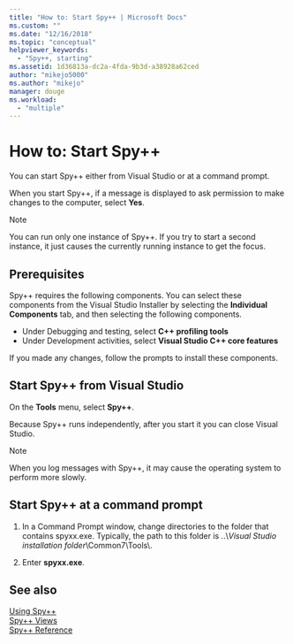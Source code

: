 ```yaml
---
title: "How to: Start Spy++ | Microsoft Docs"
ms.custom: ""
ms.date: "12/16/2018"
ms.topic: "conceptual"
helpviewer_keywords: 
  - "Spy++, starting"
ms.assetid: 1d36813a-dc2a-4fda-9b3d-a38928a62ced
author: "mikejo5000"
ms.author: "mikejo"
manager: douge
ms.workload: 
  - "multiple"
---
```

# How to: Start Spy++

You can start Spy++ either from Visual Studio or at a command prompt.  
  
 When you start Spy++, if a message is displayed to ask permission to make changes to the computer, select **Yes**.  
  
> [!NOTE]
>  You can run only one instance of Spy++. If you try to start a second instance, it just causes the currently running instance to get the focus.

## Prerequisites

Spy++ requires the following components. You can select these components from the Visual Studio Installer by selecting the **Individual Components** tab, and then selecting the following components.

* Under Debugging and testing, select **C++ profiling tools**
* Under Development activities, select **Visual Studio C++ core features**

If you made any changes, follow the prompts to install these components.
  
## Start Spy++ from Visual Studio
  
On the **Tools** menu, select **Spy++**.  
  
Because Spy++ runs independently, after you start it you can close Visual Studio.  
  
> [!NOTE]
>  When you log messages with Spy++, it may cause the operating system to perform more slowly.  
  
## Start Spy++ at a command prompt  
  
1.  In a Command Prompt window, change directories to the folder that contains spyxx.exe. Typically, the path to this folder is ..\\*Visual Studio installation folder*\Common7\Tools\\.  
  
2.  Enter **spyxx.exe**. 
  
## See also  
 [Using Spy++](../debugger/using-spy-increment.md)   
 [Spy++ Views](../debugger/spy-increment-views.md)   
 [Spy++ Reference](../debugger/spy-increment-reference.md)
